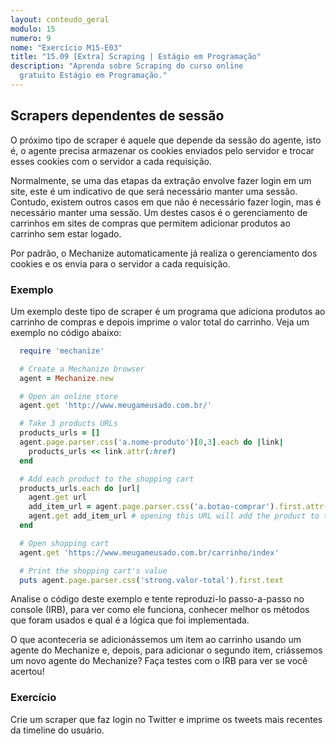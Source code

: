 ```yaml
---
layout: conteudo_geral
modulo: 15
numero: 9
nome: "Exercício M15-E03"
title: "15.09 [Extra] Scraping | Estágio em Programação"
description: "Aprenda sobre Scraping do curso online
  gratuito Estágio em Programação."
---
```


## Scrapers dependentes de sessão

O próximo tipo de scraper é aquele que depende da sessão do agente, isto é, o agente precisa armazenar os cookies enviados pelo servidor e trocar esses cookies com o servidor a cada requisição.

Normalmente, se uma das etapas da extração envolve fazer login em um site, este é um indicativo de que será necessário manter uma sessão. Contudo, existem outros casos em que não é necessário fazer login, mas é necessário manter uma sessão. Um destes casos é o gerenciamento de carrinhos em sites de compras que permitem adicionar produtos ao carrinho sem estar logado.

Por padrão, o Mechanize automaticamente já realiza o gerenciamento dos cookies e os envia para o servidor a cada requisição.

### Exemplo

Um exemplo deste tipo de scraper é um programa que adiciona produtos ao carrinho de compras e depois imprime o valor total do carrinho. Veja um exemplo no código abaixo:

```ruby
  require 'mechanize'

  # Create a Mechanize browser
  agent = Mechanize.new

  # Open an online store
  agent.get 'http://www.meugameusado.com.br/'

  # Take 3 products URLs
  products_urls = []
  agent.page.parser.css('a.nome-produto')[0,3].each do |link|
    products_urls << link.attr(:href)
  end

  # Add each product to the shopping cart
  products_urls.each do |url|
    agent.get url
    add_item_url = agent.page.parser.css('a.botao-comprar').first.attr(:href)
    agent.get add_item_url # opening this URL will add the product to the cart
  end

  # Open shopping cart
  agent.get 'https://www.meugameusado.com.br/carrinho/index'

  # Print the shopping cart's value
  puts agent.page.parser.css('strong.valor-total').first.text
```

Analise o código deste exemplo e tente reproduzi-lo passo-a-passo no console (IRB), para ver como ele funciona, conhecer melhor os métodos que foram usados e qual é a lógica que foi implementada.

O que aconteceria se adicionássemos um item ao carrinho usando um agente do Mechanize e, depois, para adicionar o segundo item, criássemos um novo agente do Mechanize? Faça testes com o IRB para ver se você acertou!

### Exercício

Crie um scraper que faz login no Twitter e imprime os tweets mais recentes da timeline do usuário.